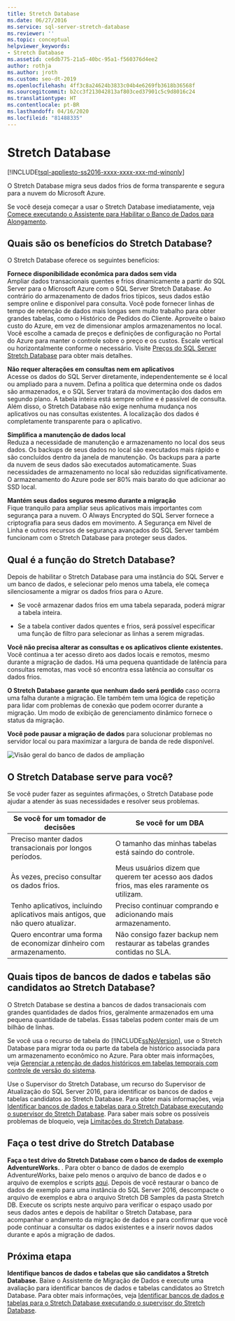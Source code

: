 ```yaml
---
title: Stretch Database
ms.date: 06/27/2016
ms.service: sql-server-stretch-database
ms.reviewer: ''
ms.topic: conceptual
helpviewer_keywords:
- Stretch Database
ms.assetid: ce6db775-21a5-40bc-95a1-f560376d4ee2
author: rothja
ms.author: jroth
ms.custom: seo-dt-2019
ms.openlocfilehash: 4ff3c8a24624b3833c04b4e6269fb3618b36568f
ms.sourcegitcommit: b2cc3f213042813af803ced37901c5c9d8016c24
ms.translationtype: HT
ms.contentlocale: pt-BR
ms.lasthandoff: 04/16/2020
ms.locfileid: "81488335"
---
```

# <a name="stretch-database"></a>Stretch Database
[!INCLUDE[tsql-appliesto-ss2016-xxxx-xxxx-xxx-md-winonly](../../includes/tsql-appliesto-ss2016-xxxx-xxxx-xxx-md-winonly.md)]


  O Stretch Database migra seus dados frios de forma transparente e segura para a nuvem do Microsoft Azure.  
  
 Se você deseja começar a usar o Stretch Database imediatamente, veja [Comece executando o Assistente para Habilitar o Banco de Dados para Alongamento](../../sql-server/stretch-database/get-started-by-running-the-enable-database-for-stretch-wizard.md).  
  
## <a name="what-are-the-benefits-of-stretch-database"></a>Quais são os benefícios do Stretch Database?  
 O Stretch Database oferece os seguintes benefícios:  
  
 **Fornece disponibilidade econômica para dados sem vida**  
 Ampliar dados transacionais quentes e frios dinamicamente a partir do SQL Server para o Microsoft Azure com o SQL Server Stretch Database. Ao contrário do armazenamento de dados frios típicos, seus dados estão sempre online e disponível para consulta. Você pode fornecer linhas de tempo de retenção de dados mais longas sem muito trabalho para obter grandes tabelas, como o Histórico de Pedidos do Cliente. Aproveite o baixo custo do Azure, em vez de dimensionar amplos armazenamentos no local. Você escolhe a camada de preços e definições de configuração no Portal do Azure para manter o controle sobre o preço e os custos. Escale vertical ou horizontalmente conforme o necessário. Visite [Preços do SQL Server Stretch Database](https://azure.microsoft.com/pricing/details/sql-server-stretch-database/) para obter mais detalhes.  
  
 **Não requer alterações em consultas nem em aplicativos**  
 Acesse os dados do SQL Server diretamente, independentemente se é local ou ampliado para a nuvem.  Defina a política que determina onde os dados são armazenados, e o SQL Server tratará da movimentação dos dados em segundo plano. A tabela inteira está sempre online e é passível de consulta. Além disso, o Stretch Database não exige nenhuma mudança nos aplicativos ou nas consultas existentes. A localização dos dados é completamente transparente para o aplicativo.  
  
 **Simplifica a manutenção de dados local**  
 Reduza a necessidade de manutenção e armazenamento no local dos seus dados. Os backups de seus dados no local são executados mais rápido e são concluídos dentro da janela de manutenção. Os backups para a parte da nuvem de seus dados são executados automaticamente. Suas necessidades de armazenamento no local são reduzidas significativamente. O armazenamento do Azure pode ser 80% mais barato do que adicionar ao SSD local.  
  
 **Mantém seus dados seguros mesmo durante a migração**  
 Fique tranquilo para ampliar seus aplicativos mais importantes com segurança para a nuvem. O Always Encrypted do SQL Server fornece a criptografia para seus dados em movimento. A Segurança em Nível de Linha e outros recursos de segurança avançados do SQL Server também funcionam com o Stretch Database para proteger seus dados.  
  
## <a name="what-does-stretch-database-do"></a>Qual é a função do Stretch Database?  
 Depois de habilitar o Stretch Database para uma instância do SQL Server e um banco de dados, e selecionar pelo menos uma tabela, ele começa silenciosamente a migrar os dados frios para o Azure.  
  
-   Se você armazenar dados frios em uma tabela separada, poderá migrar a tabela inteira.  
  
-   Se a tabela contiver dados quentes e frios, será possível especificar uma função de filtro para selecionar as linhas a serem migradas.

**Você não precisa alterar as consultas e os aplicativos cliente existentes.** Você continua a ter acesso direto aos dados locais e remotos, mesmo durante a migração de dados. Há uma pequena quantidade de latência para consultas remotas, mas você só encontra essa latência ao consultar os dados frios.

**O Stretch Database garante que nenhum dado será perdido** caso ocorra uma falha durante a migração. Ele também tem uma lógica de repetição para lidar com problemas de conexão que podem ocorrer durante a migração. Um modo de exibição de gerenciamento dinâmico fornece o status da migração.

**Você pode pausar a migração de dados** para solucionar problemas no servidor local ou para maximizar a largura de banda de rede disponível.  
  
 ![Visão geral do banco de dados de ampliação](../../sql-server/stretch-database/media/stretch-overview.png "Visão geral do banco de dados de ampliação")  
  
## <a name="is-stretch-database-for-you"></a>O Stretch Database serve para você?  
 Se você puder fazer as seguintes afirmações, o Stretch Database pode ajudar a atender às suas necessidades e resolver seus problemas.  
  
|Se você for um tomador de decisões|Se você for um DBA|  
|--------------------------------|---------------------|  
|Preciso manter dados transacionais por longos períodos.|O tamanho das minhas tabelas está saindo do controle.|  
|Às vezes, preciso consultar os dados frios.|Meus usuários dizem que querem ter acesso aos dados frios, mas eles raramente os utilizam.|  
|Tenho aplicativos, incluindo aplicativos mais antigos, que não quero atualizar.|Preciso continuar comprando e adicionando mais armazenamento.|  
|Quero encontrar uma forma de economizar dinheiro com armazenamento.|Não consigo fazer backup nem restaurar as tabelas grandes contidas no SLA.|  
  
## <a name="what-kind-of-databases-and-tables-are-candidates-for-stretch-database"></a>Quais tipos de bancos de dados e tabelas são candidatos ao Stretch Database?  
 O Stretch Database se destina a bancos de dados transacionais com grandes quantidades de dados frios, geralmente armazenados em uma pequena quantidade de tabelas. Essas tabelas podem conter mais de um bilhão de linhas.  
  
 Se você usa o recurso de tabela do [!INCLUDE[ssNoVersion](../../includes/ssnoversion-md.md)], use o Stretch Database para migrar toda ou parte da tabela de histórico associada para um armazenamento econômico no Azure. Para obter mais informações, veja [Gerenciar a retenção de dados históricos em tabelas temporais com controle de versão do sistema](../../relational-databases/tables/manage-retention-of-historical-data-in-system-versioned-temporal-tables.md).  
  
 Use o Supervisor do Stretch Database, um recurso do Supervisor de Atualização do SQL Server 2016, para identificar os bancos de dados e tabelas candidatos ao Stretch Database. Para obter mais informações, veja [Identificar bancos de dados e tabelas para o Stretch Database executando o supervisor do Stretch Database](../../sql-server/stretch-database/stretch-database-databases-and-tables-stretch-database-advisor.md). Para saber mais sobre os possíveis problemas de bloqueio, veja [Limitações do Stretch Database](../../sql-server/stretch-database/limitations-for-stretch-database.md).  

## <a name="test-drive-stretch-database"></a>Faça o test drive do Stretch Database  
 **Faça o test drive do Stretch Database com o banco de dados de exemplo AdventureWorks.** . Para obter o banco de dados de exemplo AdventureWorks, baixe pelo menos o arquivo de banco de dados e o arquivo de exemplos e scripts [aqui](https://github.com/microsoft/sql-server-samples/releases/tag/adventureworks). Depois de você restaurar o banco de dados de exemplo para uma instância do SQL Server 2016, descompacte o arquivo de exemplos e abra o arquivo Stretch DB Samples da pasta Stretch DB. Execute os scripts neste arquivo para verificar o espaço usado por seus dados antes e depois de habilitar o Stretch Database, para acompanhar o andamento da migração de dados e para confirmar que você pode continuar a consultar os dados existentes e a inserir novos dados durante e após a migração de dados.  
  
## <a name="next-step"></a>Próxima etapa  
 **Identifique bancos de dados e tabelas que são candidatos a Stretch Database.** Baixe o Assistente de Migração de Dados e execute uma avaliação para identificar bancos de dados e tabelas candidatos ao Stretch Database. Para obter mais informações, veja [Identificar bancos de dados e tabelas para o Stretch Database executando o supervisor do Stretch Database](../../sql-server/stretch-database/stretch-database-databases-and-tables-stretch-database-advisor.md).  
  
  
